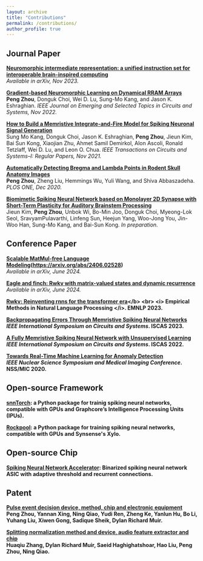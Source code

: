 ```yaml
---
layout: archive
title: "Contributions"
permalink: /contributions/
author_profile: true
---
```


## Journal Paper
<b>[Neuromorphic intermediate representation: a unified instruction set for interoperable brain-inspired computing](https://arxiv.org/abs/2311.14641)</b> <br> 
<i> Available in arXiv, Nov 2023.</i>

<b>[Gradient-based Neuromorphic Learning on Dynamical RRAM Arrays](https://ieeexplore.ieee.org/document/9961206)</b> <br> 
<b>Peng Zhou</b>, Donguk Choi, Wei D. Lu, Sung-Mo Kang, and Jason K. Eshraghian.
<i>IEEE Journal on Emerging and Selected Topics in Circuits and Systems, Nov 2022.</i>

<b>[How to Build a Memristive Integrate-and-Fire Model for Spiking Neuronal Signal Generation](https://ieeexplore.ieee.org/document/9618724)</b> <br> 
Sung Mo Kang, Donguk Choi, Jason K. Eshraghian, <b>Peng Zhou</b>, Jieun Kim, Bai Sun Kong, Xiaojian Zhu, Ahmet Samil Demirkol, Alon Ascoli, Ronald Tetzlaff, Wei D. Lu, and Leon O. Chua.
<i>IEEE Transactions on Circuits and Systems–I: Regular Papers, Nov 2021.</i>

<b>[Automatically Detecting Bregma and Lambda Points in Rodent Skull Anatomy Images](https://journals.plos.org/plosone/article?id=10.1371/journal.pone.0244378)</b> <br> 
<b>Peng Zhou</b>, Zheng Liu, Hemmings Wu, Yuli Wang, and Shiva Abbaszadeha.
<i>PLOS ONE, Dec 2020.</i>

<b>[Biomimetic Spiking Neural Network based on Monolayer 2D Synapse with Short-Term Plasticity for Auditory Brainstem Processing]()</b> <br> 
Jieun Kim, <b>Peng Zhou</b>, Unbok Wi, Bo-Min Joo, Donguk Choi, Myeong-Lok Seol, SravyamPulavarthi, Linfeng Sun, Heejun Yang, Woo-Jong You, Jin-Woo Han, Sung-Mo Kang, and Bai-Sun Kong.
<i>In preparation.</i>

## Conference Paper
<b>[Scalable MatMul-free Language Modeling](https://arxiv.org/abs/2404.05892)(https://arxiv.org/abs/2406.02528)</b> <br> 
<i> Available in arXiv, June 2024.</i>

<b>[Eagle and finch: Rwkv with matrix-valued states and dynamic recurrence](https://arxiv.org/abs/2404.05892)</b> <br> 
<i> Available in arXiv, June 2024.</i>

<b>[Rwkv: Reinventing rnns for the transformer era]([https://arxiv.org/abs/2404.05892](https://arxiv.org/abs/2305.13048))</b> <br> 
<i> Empirical Methods in Natural Language Processing </i>. <b>EMNLP 2023</b>.

<b>[Backpropagating Errors Through Memristive Spiking Neural Networks](https://arxiv.org/abs/2203.01426)</b> <br> 
<i> IEEE International Symposium on Circuits and Systems</i>. <b>ISCAS 2023</b>.

<b>[A Fully Memristive Spiking Neural Network with Unsupervised Learning](https://arxiv.org/abs/2203.01416)</b> <br> 
<i> IEEE International Symposium on Circuits and Systems</i>. <b>ISCAS 2022</b>.

<b>[Towards Real-Time Machine Learning for Anomaly Detection](https://ieeexplore.ieee.org/abstract/document/9507937)</b> <br> 
<i> IEEE Nuclear Science Symposium and Medical Imaging Conference</i>. <b>NSS/MIC 2020</b>.

## Open-source Framework
<b>[snnTorch](https://snntorch.readthedocs.io/en/latest/)</b>: a Python package for trainig spiking neural networks, compatible with GPUs and Graphcore’s Intelligence Processing Units (IPUs). <br>

<b>[Rockpool](https://synsense.gitlab.io/rockpool/)</b>: a Python package for training spiking neural networks, compatible with GPUs and Synsense's Xylo. <br> 

## Open-source Chip
<b>[Spiking Neural Network Accelerator](https://github.com/pengzhouzp/wrapped_snn_network)</b>: Binarized spiking neural network ASIC with adaptive threshold and recurrent connections. <br> 

## Patent
<b>[Pulse event decision device, method, chip and electronic equipment](https://patents.google.com/patent/CN113902106B/en?oq=CN113902106B)</b> <br> 
<b>Peng Zhou</b>, Yannan Xing, Ning Qiao, Yudi Ren, Zheng Ke, Yanlun Hu, Bo Li, Yuhang Liu, Xiwen Gong, Sadique Sheik, Dylan Richard Muir.

<b>[Splitting normalization method and device, audio feature extractor and chip](https://patents.google.com/patent/CN114093377A/en?oq=CN114093377A)</b> <br> 
Huaqiu Zhang, Dylan Richard Muir, Saeid Haghighatshoar, Hao Liu, <b>Peng Zhou</b>, Ning Qiao.

